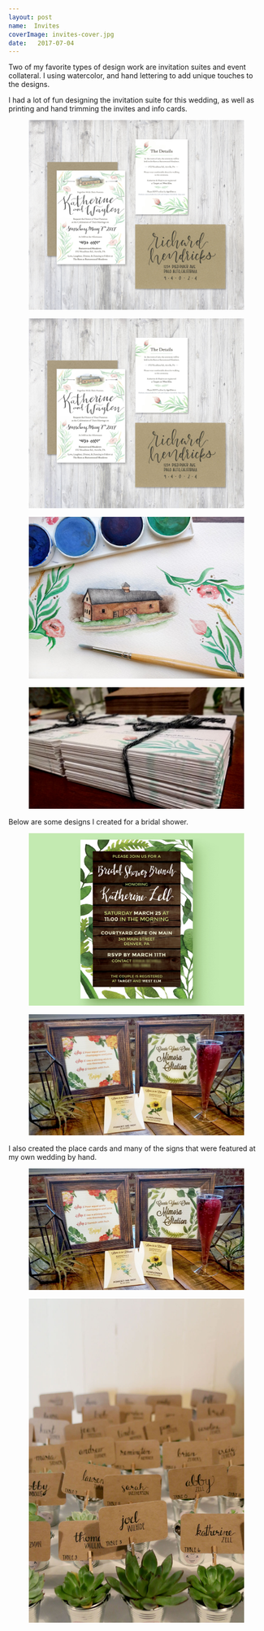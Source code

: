 ```yaml
---
layout: post
name:  Invites
coverImage: invites-cover.jpg
date:   2017-07-04
---
```


Two of my favorite types of design work are invitation suites and event collateral. I using watercolor, and hand lettering to add unique touches to the designs.

I had a lot of fun designing the invitation suite for this wedding, as well as printing and hand trimming the invites and info cards.

<figure>
    <img src="../img/invites-1.jpg" alt="invites" />
</figure>
<figure>
    <img src="../img/invites-2.jpg" alt="invites" />
</figure>
<figure>
    <img src="../img/invites-3.jpg" alt="invites" />
</figure>
<figure>
    <img src="../img/invites-4.jpg" alt="invites" />
</figure>

Below are some designs I created for a bridal shower.

<figure>
    <img src="../img/invites-5.jpg" alt="invites" />
</figure>
<figure>
    <img src="../img/invites-6.jpeg" alt="invites" />
</figure>

I also created the place cards and many of the signs that were featured at my own wedding by hand.

<figure>
    <img src="../img/invites-7.jpg" alt="invites" />
</figure>
<figure>
    <img src="../img/invites-8.jpg" alt="invites" />
</figure>
